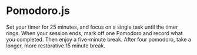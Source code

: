 # Pomodoro.js
Set your timer for 25 minutes, and focus on a single task until the timer rings. When your session ends, mark off one Pomodoro and record what you completed. Then enjoy a five-minute break. After four pomodoro, take a longer, more restorative 15 minute break.
